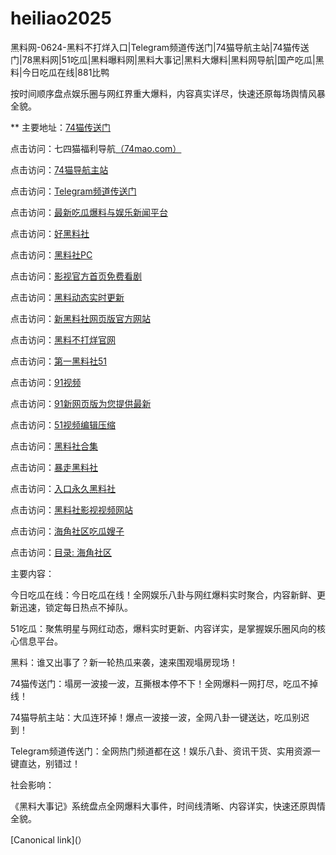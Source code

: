 # heiliao2025
黑料网-0624-黑料不打烊入口|Telegram频道传送门|74猫导航主站|74猫传送门|78黑料网|51吃瓜|黑料曝料网|黑料大事记|黑料大爆料|黑料网导航|国产吃瓜|黑料|今日吃瓜在线|881比鸭

按时间顺序盘点娱乐圈与网红界重大爆料，内容真实详尽，快速还原每场舆情风暴全貌。

** 主要地址：<a href="https://74mao.com/">74猫传送门</a>

点击访问：七四猫福利导航<a href="https://74mao.com/">（74mao.com）</a>

点击访问：<a href="https://74mao.com/">74猫导航主站</a>

点击访问：<a href="https://74mao.com/">Telegram频道传送门</a>

点击访问：<a href="https://hls-02.pages.dev/">最新吃瓜爆料与娱乐新闻平台</a>

点击访问：<a href="https://hls-03.pages.dev/">好黑料社</a>

点击访问：<a href="https://hls-04.pages.dev/">黑料社PC</a>

点击访问：<a href="https://hls-05.pages.dev/">影视官方首页免费看剧</a>

点击访问：<a href="https://hls-06.pages.dev/">黑料动态实时更新</a>

点击访问：<a href="https://hls-07.pages.dev/">新黑料社网页版官方网站</a>

点击访问：<a href="https://hls-08.pages.dev/">黑料不打烊官网</a>

点击访问：<a href="https://hls-09.pages.dev/">第一黑料社51</a>

点击访问：<a href="https://hj-697.pages.dev/">91视频 </a>

点击访问：<a href="https://hj-698.pages.dev/">91新网页版为您提供最新</a>

点击访问：<a href="https://hj-843.pages.dev/">51视频编辑压缩</a>

点击访问：<a href="https://hls-20.pages.dev/">黑料社合集</a>

点击访问：<a href="https://hls-21.pages.dev/">暴走黑料社</a>

点击访问：<a href="https://hls-22.pages.dev/">入口永久黑料社</a>

点击访问：<a href="https://hls-23.pages.dev/">黑料社影视视频网站</a>

点击访问：<a href="https://hj-765.pages.dev/">海角社区吃瓜嫂子</a>

点击访问：<a href="https://hj-786.pages.dev/">目录: 海角社区</a>

主要内容：

今日吃瓜在线：今日吃瓜在线！全网娱乐八卦与网红爆料实时聚合，内容新鲜、更新迅速，锁定每日热点不掉队。


51吃瓜：聚焦明星与网红动态，爆料实时更新、内容详实，是掌握娱乐圈风向的核心信息平台。

黑料：谁又出事了？新一轮热瓜来袭，速来围观塌房现场！

74猫传送门：塌房一波接一波，互撕根本停不下！全网爆料一网打尽，吃瓜不掉线！


74猫导航主站：大瓜连环掉！爆点一波接一波，全网八卦一键送达，吃瓜别迟到！

Telegram频道传送门：全网热门频道都在这！娱乐八卦、资讯干货、实用资源一键直达，别错过！

社会影响：

《黑料大事记》系统盘点全网爆料大事件，时间线清晰、内容详实，快速还原舆情全貌。

[Canonical link](）
